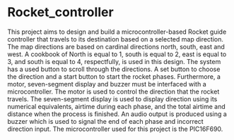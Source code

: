 # Rocket_controller
This project aims to design and build a microcontroller-based Rocket guide controller that travels to its destination based on a selected map direction. The map directions are based on cardinal directions north, south, east and west. A cookbook of North is equal to 1, south is equal to 2, east is equal to 3, and south is equal to 4, respectfully, is used in this design. The system has a used button to scroll through the directions. A set button to choose the direction and a start button to start the rocket phases. Furthermore, a motor, seven-segment display and buzzer must be interfaced with a microcontroller. The motor is used to control the direction that the rocket travels. The seven-segment display is used to display direction using its numerical equivalents, airtime during each phase, and the total airtime and distance when the process is finished. An audio output is produced using a buzzer which is used to signal the end of each phase and incorrect direction input. The microcontroller used for this project is the PIC16F690.
